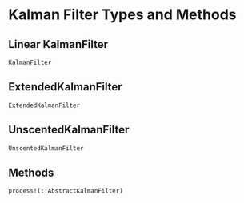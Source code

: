# Kalman Filter Types and Methods


## Linear KalmanFilter

```@docs
KalmanFilter
```

## ExtendedKalmanFilter

```@docs
ExtendedKalmanFilter
```

## UnscentedKalmanFilter

```@docs
UnscentedKalmanFilter
```

## Methods

```@docs
process!(::AbstractKalmanFilter)
```

